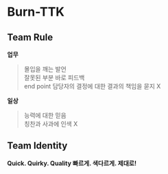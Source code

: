 # Burn-TTK

## Team Rule
**업무**  
  > 몰입을 깨는 발언  
  > 잘못된 부분 바로 피드백  
  > end point 담당자의 결정에 대한 결과의 책임을 묻지 X  
  
**일상**  
  > 능력에 대한 믿음  
  > 칭찬과 사과에 인색 X  

## Team Identity 
**Quick. Quirky. Quality 빠르게. 색다르게. 제대로!**  

